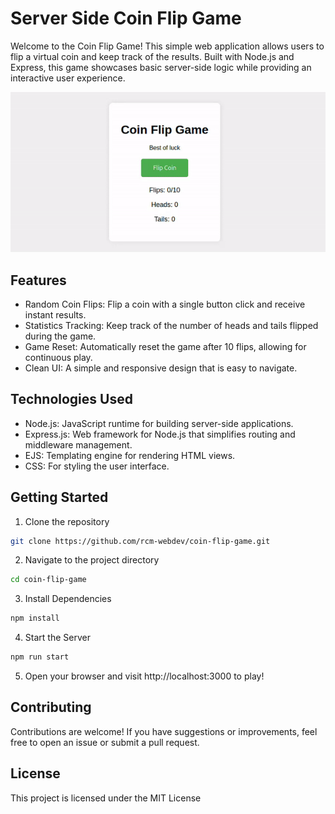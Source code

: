 # Server Side Coin Flip Game

Welcome to the Coin Flip Game! This simple web application allows users to flip a virtual coin and keep track of the results. Built with Node.js and Express, this game showcases basic server-side logic while providing an interactive user experience.

![Coin-Flip-Game](/public/img/coin-flip-game.gif)

## Features

- Random Coin Flips: Flip a coin with a single button click and receive instant results.
- Statistics Tracking: Keep track of the number of heads and tails flipped during the game.
- Game Reset: Automatically reset the game after 10 flips, allowing for continuous play.
- Clean UI: A simple and responsive design that is easy to navigate.

## Technologies Used

- Node.js: JavaScript runtime for building server-side applications.
- Express.js: Web framework for Node.js that simplifies routing and middleware management.
- EJS: Templating engine for rendering HTML views.
- CSS: For styling the user interface.

## Getting Started

1. Clone the repository

```bash
git clone https://github.com/rcm-webdev/coin-flip-game.git

```

2. Navigate to the project directory

```bash
cd coin-flip-game
```

3. Install Dependencies

```bash
npm install
```

4. Start the Server

```bash
npm run start
```

5. Open your browser and visit http://localhost:3000 to play!

## Contributing

Contributions are welcome! If you have suggestions or improvements, feel free to open an issue or submit a pull request.

## License

This project is licensed under the MIT License
